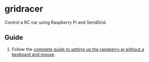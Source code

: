 # gridracer

 Control a RC car using Raspberry Pi and SendGrid.

## Guide

1. Follow the [complete guide to setting up the raspberry pi without a keyboard and mouse](http://sendgrid.com/blog/complete-guide-set-raspberry-pi-without-keyboard-mouse/).



